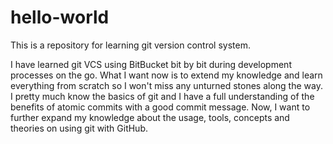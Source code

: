 # hello-world
This is a repository for learning git version control system.

I have learned git VCS using BitBucket bit by bit during development processes on the go. What I want now is to extend my knowledge and learn everything from scratch so I won't miss any unturned stones along the way. I pretty much know the basics of git and I have a full understanding of the benefits of atomic commits with a good commit message. Now, I want to further expand my knowledge about the usage, tools, concepts and theories on using git with GitHub.
